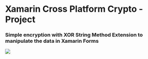 # Xamarin Cross Platform Crypto - Project

### Simple encryption with XOR String Method Extension to manipulate the data in Xamarin Forms


![](https://github.com/vicboma1/Xamarin-Cross-Platform-Crypto/cryto.gif)
